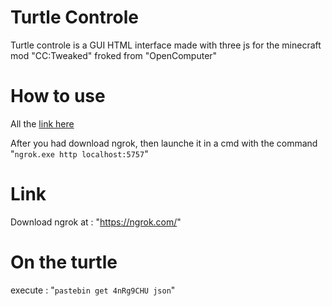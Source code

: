 # Turtle Controle

Turtle controle is a GUI HTML interface made with three js for the minecraft mod "CC:Tweaked" froked from "OpenComputer"

# How to use

All the [link here](https://github.com/HDgaming5758/turtle-controle#link)

After you had download ngrok, then launche it in a cmd with the command "```ngrok.exe http localhost:5757```"
# Link

Download ngrok at : "https://ngrok.com/"

# On the turtle

execute : "```pastebin get 4nRg9CHU json```"
